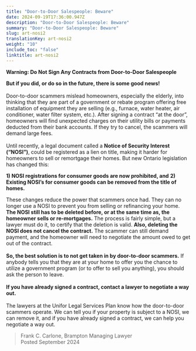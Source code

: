 ```yaml
---
title: "Door-to-Door Salespeople: Beware"
date: 2024-09-19T17:36:00.947Z
description: "Door-to-Door Salespeople: Beware"
summary: "Door-to-Door Salespeople: Beware"
slug: art-nosi2
translationKey: art-nosi2
weight: "10"
include_toc: "false"
linktitle: art-nosi2
---
```

**Warning: Do Not Sign Any Contracts from Door-to-Door Salespeople**

**But if you did, or do so in the future, there is some good news!**\
\
Door-to-door scammers mislead homeowners, especially the elderly, into thinking that they are part of a government or rebate program offering free installation of equipment they are selling (e.g., furnace, water heater, air conditioner, water filter system, etc.). After signing a contract “at the door”, homeowners will find unexpected charges on their utility bills or payments deducted from their bank accounts. If they try to cancel, the scammers will demand large fees.\
\
Until recently, a legal document called a **Notice of Security Interest (“NOSI”)**, could be registered as a lien on title, making it harder for homeowners to sell or remortgage their homes. But new Ontario legislation has changed this:

   **1) NOSI registrations for consumer goods are now prohibited, and** 
   **2) Existing NOSI’s for consumer goods can be removed from the title of homes.**

These changes reduce the power that scammers once had. They can no longer use a NOSI to prevent you from selling or refinancing your home. **The NOSI still has to be deleted before, or at the same time as, the homeowner sells or re-mortgages.** The process is fairly simple, but a lawyer must do it, to certify that the deletion is valid. **Also, deleting the NOSI does not cancel the contract.** The scammer can still demand payment, and the homeowner will need to negotiate the amount owed to get out of the contract.\
\
**So, the best solution is to not get taken in by door-to-door scammers.** If anybody tells you that they are at your home to offer you the chance to utilize a government program (or to offer to sell you anything), you should ask the person to leave.\
\
**If you have already signed a contract, contact a lawyer to negotiate a way out.**\
\
The lawyers at the Unifor Legal Services Plan know how the door-to-door scammers operate. We can tell you if your property is subject to a NOSI, we can remove it, and if you have already signed a contract, we can help you negotiate a way out.

> ﻿Frank C. Carlone, Brampton Managing Lawyer\
> ﻿Posted September 2024